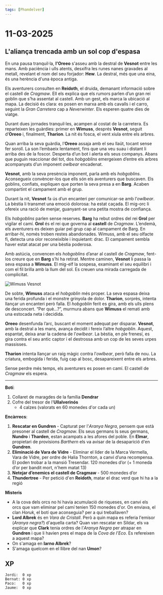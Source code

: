 ```yaml
---
tags: [Phandelver]
---
```


# 11-03-2025

## **L'aliança trencada amb un sol cop d'espasa**

En una pausa tranquil·la, **l'Oreeo** s'asseu amb la destral de **Vesnot** entre les mans. Amb paciència i ulls atents, desxifra les runes nanes gravades al metall, revelant el nom del seu forjador: **Hew**. La destral, més que una eina, és una herència d'una època antiga.

Els aventurers consulten en **Reidoth**, el druida, demanant informació sobre el castell de *Cragmaw*. Ell els explica que els rumors parlen d’un gran rei goblin que s’ha assentat al castell. Amb un gest, els marca la ubicació al mapa. La decisió és clara: es posen en marxa amb els cavalls i el carro, seguint la *Gran Carretera* cap a *Neverwinter*. Els esperen quatre dies de viatge.

Durant dues jornades tranquil·les, acampen al costat de la carretera. Es reparteixen les guàrdies: primer en **Wimuss**, després **Vesnot**, seguit d’**Oreeo** i, finalment, **Tharion**. La nit és fosca, el vent xiula entre els arbres.

Quan arriba la seva guàrdia, l’**Oreeo** assaja amb el seu llaüt, tocant sense fer soroll. La son l’embaeix lentament, fins que una veu suau i distant li arriba des de la foscor. Desperta d’un bot i alerta els seus companys. Abans que puguin reaccionar del tot, dos *hobgoblins* emergeixen d’entre els arbres acompanyats d’un imponent *owlbear* encadenat.

**Vesnot**, amb la seva presència imponent, parla amb els *hobgoblins*. Aconsegueix convèncer-los que ells són els aventurers que buscaven. Els goblins, confiats, expliquen que porten la seva presa a en **Barg**. Acaben compartint el campament amb el grup.

Durant la nit, **Vesnot** fa ús d’un encanteri per comunicar-se amb l’*owlbear*. La bèstia li transmet una emoció dolorosa: ha estat caçada. El mig-orc li ofereix una ració de menjar, guanyant-se una petita mostra de confiança.

Els *hobgoblins* parlen sense reserves. **Barg** ha rebut ordres del rei **Grol** per vigilar el camí. **Grol** és el rei que governa al **castell** de *Cragmaw*. L’endemà, els aventurers es deixen guiar pel grup cap al campament de Barg. En arribar-hi, només troben restes abandonades. Wimuss, amb el seu olfacte fi, detecta una olor reconeixible i inquietant: drac. El campament sembla haver estat atacat per una bèstia poderosa.

Amb astúcia, convencen els *hobgoblins* d’anar al castell de *Cragmaw*, fent-los creure que en **Barg** s’hi ha retirat. Mentre caminen, **Vesnot** li passa la seva espasa a **Wimuss**. El mig-elf la sospesa, examinant el seu equilibri i com el fil brilla amb la llum del sol. Es creuen una mirada carregada de complicitat.

![Wimuss   Vesnot](https://github.com/user-attachments/assets/a1fd4051-b11b-42ef-bd0f-0baa57664811)

De sobte, **Wimuss** ataca el *hobgoblin* més proper. La seva espasa deixa una ferida profunda i el monstre grinyola de dolor. **Tharion**, sorprès, intenta llançar un encanteri però falla. El *hobgoblin* ferit es gira, amb els ulls plens de desconcert. “Per què...?”, murmura abans que **Wimuss** el remati amb una estocada neta i decidida.

**Oreeo** desenfunda l’arc, buscant el moment adequat per disparar. **Vesnot**, amb la destral a les mans, avança decidit i fereix l’altre *hobgoblin*. Aquest, espantat, deixa anar la cadena de l’*owlbear*. La bèstia, en ple frenesí, es gira contra el seu antic captor i el destrossa amb un cop de les seves urpes massisses.

**Tharion** intenta llançar un raig màgic contra l’*owlbear*, però falla de nou. La criatura, embogida i ferida, fuig cap al bosc, desapareixent entre els arbres.

Sense perdre més temps, els aventurers es posen en camí. El castell de *Cragmaw* els espera.

---

**Botí**:

1. Collaret de maragdes de la família **Dendrar**
2. Cofre del tresor de l'**Ullalverinós**
   - 4 calzes (valorats en 60 monedes d'or cada un)  

**Encàrrecs**:

1. **Rescatar en Gundren** \- Capturat per l'_Aranya Negra_, pensem que està presoner al castell de _Cragmaw_. Els seus germans ls seus germans, **Nundro** i **Tharden**, estan acampats a les afores del poble. En **Elmar**, propietari de provisions _Barthern_ els va avisar de la desaparició d'en **Gundren**.
2. **Eliminació de Vara de Vidre** \- Eliminar el líder de la Marca Vermella, Vara de Vidre, per ordre de Halia Thornton, a canvi d’una recompensa. El poden trobar a la mansió Tresendar. 120 monedes d’or (+ 1 moneda d’or per bandit mort, n'hem matat 13)  
3. **Netejar d’enemics el castell de Cragmaw** \- 500 monedes d’or
4. **Thundertree** \- Per petició d'en **Reidoth**, matar el drac verd que hi ha a la regió

**Misteris**

- A la cova dels orcs no hi havia acumulació de riqueses, en canvi els orcs que vam eliminar pel camí tenien 150 monedes d'or. On enviava, el clan _Horuk_, el botí que aconseguia? per a qui treballaven?
- **Lord Albrek** és en *Vara de Cristall*. Però a quin mapa es referia l'emisor (*Aranya negra?*) d'aquella carta? Quan van rescatar en Sildar, els va explicar que **Clark** tenia ordres de l’*Aranya Negra* per atrapar en **Gundren** i que li havien pres el mapa de la _Cova de l’Eco_. Es refereixen a aquest mapa?
- On s'amaga en **Iarno Albrek**?
- S'amaga quelcom en el llibre del nan **Umon**?

## XP

```
Jordi:  0 xp
Bernat: 0 xp
Paco:   0 xp
Jaume:  0 xp
```
